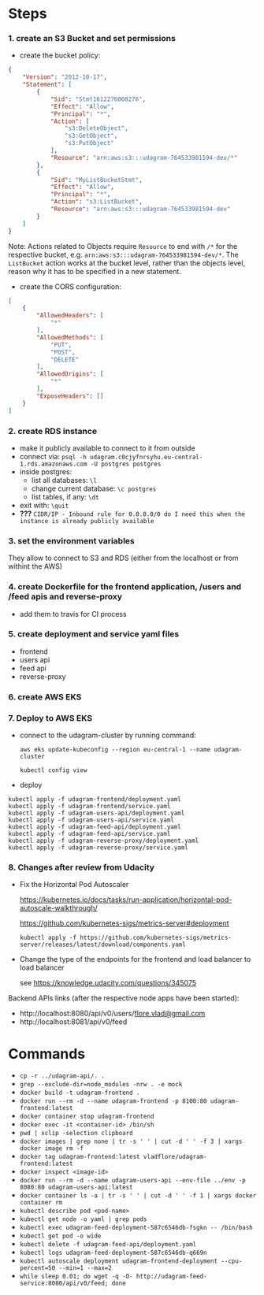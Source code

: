 # Steps
### 1. create an S3 Bucket and set permissions
* create the bucket policy:
```json
{
    "Version": "2012-10-17",
    "Statement": [
        {
            "Sid": "Stmt1612276008276",
            "Effect": "Allow",
            "Principal": "*",
            "Action": [
                "s3:DeleteObject",
                "s3:GetObject",
                "s3:PutObject"
            ],
            "Resource": "arn:aws:s3:::udagram-764533981594-dev/*"
        },
        {
            "Sid": "MyListBucketStmt",
            "Effect": "Allow",
            "Principal": "*",
            "Action": "s3:ListBucket",
            "Resource": "arn:aws:s3:::udagram-764533981594-dev"
        }
    ]
}
```
Note: Actions related to Objects require `Resource` to end with `/*` for the respective bucket, e.g. `arn:aws:s3:::udagram-764533981594-dev/*`. The `ListBucket` action works at the bucket level, rather than the objects level, reason why it has to be specified in a new statement.

* create the CORS configuration:
```json
[
    {
        "AllowedHeaders": [
            "*"
        ],
        "AllowedMethods": [
            "PUT",
            "POST",
            "DELETE"
        ],
        "AllowedOrigins": [
            "*"
        ],
        "ExposeHeaders": []
    }
]
```

### 2. create RDS instance
* make it publicly available to connect to it from outside
* connect via: `psql -h udagram.c0cjyfnrsyhu.eu-central-1.rds.amazonaws.com -U postgres postgres`
* inside postgres:
  * list all databases: `\l`
  * change current database: `\c postgres`
  * list tables, if any: `\dt`
* exit with: `\quit`
* **???** `CIDR/IP - Inbound rule for 0.0.0.0/0 do I need this when the instance is already publicly available`

### 3. set the environment variables
They allow to connect to S3 and RDS (either from the localhost or from withint the AWS)

### 4. create Dockerfile for the frontend application, /users and /feed apis and reverse-proxy
* add them to travis for CI process

### 5. create deployment and service yaml files
* frontend
* users api
* feed api
* reverse-proxy

### 6. create AWS EKS

### 7. Deploy to AWS EKS
* connect to the udagram-cluster by running command:
  
  `aws eks update-kubeconfig --region eu-central-1 --name udagram-cluster`

  `kubectl config view`
* deploy
 ``` 
 kubectl apply -f udagram-frontend/deployment.yaml 
 kubectl apply -f udagram-frontend/service.yaml 
 kubectl apply -f udagram-users-api/deployment.yaml 
 kubectl apply -f udagram-users-api/service.yaml 
 kubectl apply -f udagram-feed-api/deployment.yaml 
 kubectl apply -f udagram-feed-api/service.yaml 
 kubectl apply -f udagram-reverse-proxy/deployment.yaml 
 kubectl apply -f udagram-reverse-proxy/service.yaml 
```

### 8. Changes after review from Udacity
* Fix the Horizontal Pod Autoscaler
  
  https://kubernetes.io/docs/tasks/run-application/horizontal-pod-autoscale-walkthrough/

  https://github.com/kubernetes-sigs/metrics-server#deployment
  
  `kubectl apply -f https://github.com/kubernetes-sigs/metrics-server/releases/latest/download/components.yaml`

* Change the type of the endpoints for the frontend and load balancer to load balancer

    see https://knowledge.udacity.com/questions/345075


Backend APIs links (after the respective node apps have been started):
* http://localhost:8080/api/v0/users/flore.vlad@gmail.com
* http://localhost:8081/api/v0/feed

# Commands
* `cp -r ../udagram-api/. .`
* `grep --exclude-dir=node_modules -nrw . -e mock`
* `docker build -t udagram-frontend .`
* `docker run --rm -d --name udagram-frontend -p 8100:80 udagram-frontend:latest`
* `docker container stop udagram-frontend`
* `docker exec -it <container-id> /bin/sh`
* `pwd | xclip -selection clipboard`
* `docker images | grep none | tr -s ' ' | cut -d ' ' -f 3 | xargs docker image rm -f`
* `docker tag udagram-frontend:latest vladflore/udagram-frontend:latest`
* `docker inspect <image-id>`
* `docker run --rm -d --name udagram-users-api --env-file ../env -p 8080:80 udagram-users-api:latest`
* `docker container ls -a | tr -s ' ' | cut -d ' ' -f 1 | xargs docker container rm`
* `kubectl describe pod <pod-name>`
* `kubectl get node -o yaml | grep pods`
* `kubectl exec udagram-feed-deployment-587c6546db-fsgkn -- /bin/bash`
* `kubectl get pod -o wide`
* `kubectl delete -f udagram-feed-api/deployment.yaml`
* `kubectl logs udagram-feed-deployment-587c6546db-q669n`
* `kubectl autoscale deployment udagram-frontend-deployment --cpu-percent=50 --min=1 --max=2`
* `while sleep 0.01; do wget -q -O- http://udagram-feed-service:8080/api/v0/feed; done`